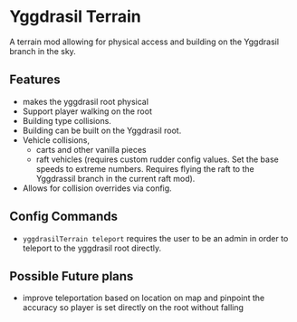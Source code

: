 # Yggdrasil Terrain

A terrain mod allowing for physical access and building on the Yggdrasil branch
in the sky.

## Features

- makes the yggdrasil root physical
- Support player walking on the root
- Building type collisions.
- Building can be built on the Yggdrasil root.
- Vehicle collisions,
    - carts and other vanilla pieces
    - raft vehicles (requires custom rudder config values. Set the base speeds
      to extreme numbers. Requires flying the raft to the Yggdrassil branch in
      the
      current raft mod).
- Allows for collision overrides via config.

## Config Commands

- `yggdrasilTerrain teleport` requires the user to be an admin in order to
  teleport to the yggdrasil root directly.

## Possible Future plans

- improve teleportation based on location on map and pinpoint the accuracy so
  player is set directly on the root without falling